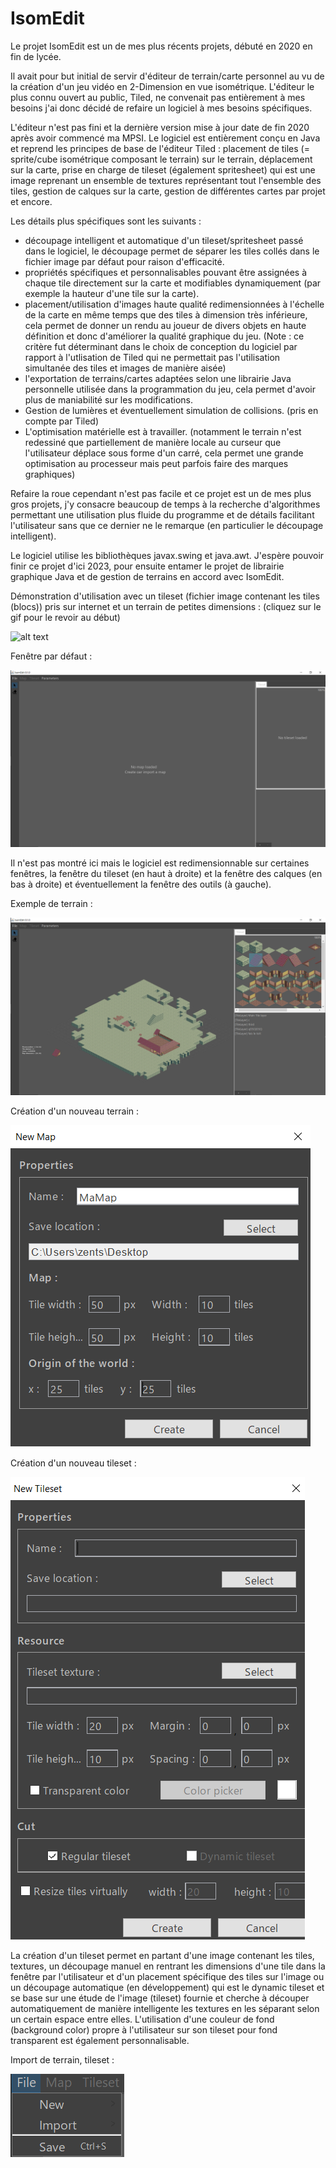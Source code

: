 # IsomEdit

Le projet IsomEdit est un de mes plus récents projets, débuté en 2020 en fin de lycée.

Il avait pour but initial de servir d'éditeur de terrain/carte personnel au vu de la création d'un jeu vidéo en 2-Dimension en vue isométrique.
L'éditeur le plus connu ouvert au public, Tiled, ne convenait pas entièrement à mes besoins j'ai donc décidé de refaire un logiciel à mes besoins spécifiques.

L'éditeur n'est pas fini et la dernière version mise à jour date de fin 2020 après avoir commencé ma MPSI.
Le logiciel est entièrement conçu en Java et reprend les principes de base de l'éditeur Tiled : placement de tiles (= sprite/cube isométrique composant le terrain) sur le terrain,
déplacement sur la carte, prise en charge de tileset (également spritesheet) qui est une image reprenant un ensemble de textures représentant tout l'ensemble des tiles,
gestion de calques sur la carte, gestion de différentes cartes par projet et encore.

Les détails plus spécifiques sont les suivants :
  - découpage intelligent et automatique d'un tileset/spritesheet passé dans le logiciel, le découpage permet de séparer les tiles collés dans le fichier image par défaut pour raison d'efficacité.
  - propriétés spécifiques et personnalisables pouvant être assignées à chaque tile directement sur la carte et modifiables dynamiquement (par exemple la hauteur d'une tile sur la carte).
  - placement/utilisation d'images haute qualité redimensionnées à l'échelle de la carte en même temps que des tiles à dimension très inférieure, cela permet de donner un rendu au joueur de divers objets en haute définition et donc d'améliorer la qualité graphique du jeu. (Note : ce critère fut déterminant dans le choix de conception du logiciel par rapport à l'utlisation de Tiled qui ne permettait pas l'utilisation simultanée des tiles et images de manière aisée)
  - l'exportation de terrains/cartes adaptées selon une librairie Java personnelle utilisée dans la programmation du jeu, cela permet d'avoir plus de maniabilité sur les modifications.
  - Gestion de lumières et éventuellement simulation de collisions. (pris en compte par Tiled)
  - L'optimisation matérielle est à travailler. (notamment le terrain n'est redessiné que partiellement de manière locale au curseur que l'utilisateur déplace
sous forme d'un carré, cela permet une grande optimisation au processeur mais peut parfois faire des marques graphiques)

Refaire la roue cependant n'est pas facile et ce projet est un de mes plus gros projets, j'y consacre beaucoup de temps à la recherche d'algorithmes permettant une utilisation plus fluide du programme et de détails facilitant l'utilisateur sans que ce dernier ne le remarque (en particulier le découpage intelligent).

Le logiciel utilise les bibliothèques javax.swing et java.awt.
J'espère pouvoir finir ce projet d'ici 2023, pour ensuite entamer le projet de librairie graphique Java et de gestion de terrains en accord avec IsomEdit.

Démonstration d'utilisation avec un tileset (fichier image contenant les tiles (blocs)) pris sur internet et un terrain de petites dimensions :
(cliquez sur le gif pour le revoir au début)

![alt text](https://github.com/zentsugo/IsomEdit/blob/main/isomedit_usage.gif)
 
 
Fenêtre par défaut :

![alt text](https://github.com/zentsugo/IsomEdit/blob/main/isomedit_frame.PNG)
 
Il n'est pas montré ici mais le logiciel est redimensionnable sur certaines fenêtres, la fenêtre du tileset (en haut à droite) et la fenêtre des calques (en bas à droite) et éventuellement la fenêtre des outils (à gauche).

Exemple de terrain :

 ![alt text](https://github.com/zentsugo/IsomEdit/blob/main/isomedit_example.PNG)
 
 
Création d'un nouveau terrain :

 ![alt text](https://github.com/zentsugo/IsomEdit/blob/main/isomedit_new_map.PNG)
 

Création d'un nouveau tileset :

 ![alt text](https://github.com/zentsugo/IsomEdit/blob/main/isomedit_new_tileset.PNG)
 
La création d'un tileset permet en partant d'une image contenant les tiles, textures, un découpage manuel en rentrant les dimensions d'une tile dans la fenêtre par l'utilisateur et d'un placement spécifique des tiles sur l'image ou un découpage automatique (en développement) qui est le dynamic tileset et se base sur une étude de l'image (tileset) fournie et cherche à découper automatiquement de manière intelligente les textures en les séparant selon un certain espace entre elles.
L'utilisation d'une couleur de fond (background color) propre à l'utilisateur sur son tileset pour fond transparent est également personnalisable.

Import de terrain, tileset :

 ![alt text](https://github.com/zentsugo/IsomEdit/blob/main/isomedit_import.PNG)
